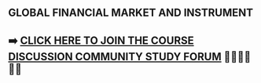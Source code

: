 ## GLOBAL FINANCIAL MARKET AND INSTRUMENT 
## ➡️ [CLICK HERE TO JOIN THE COURSE DISCUSSION COMMUNITY STUDY FORUM](https://chat.whatsapp.com/IgRfXtKabunKdgrqLcBfQL?mode=ac_t) 🧑‍💻👩‍🏫👨‍🎓
